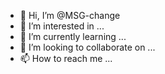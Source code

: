 - 👋 Hi, I’m @MSG-change
- 👀 I’m interested in ...
- 🌱 I’m currently learning ...
- 💞️ I’m looking to collaborate on ...
- 📫 How to reach me ...

<!---
MSG-change/MSG-change is a ✨ special ✨ repository because its `README.md` (this file) appears on your GitHub profile.
You can click the Preview link to take a look at your changes.
--->
